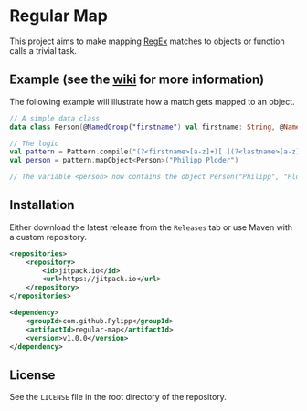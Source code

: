 # Regular Map
This project aims to make mapping [RegEx](https://docs.oracle.com/javase/8/docs/api/java/util/regex/Pattern.html)
matches to objects or function calls a trivial task.

## Example (see the [wiki](https://github.com/Fylipp/regular-map/wiki) for more information)
The following example will illustrate how a match gets mapped to an object.
```kotlin
// A simple data class
data class Person(@NamedGroup("firstname") val firstname: String, @NamedGroup("lastname") val lastname: String)

// The logic
val pattern = Pattern.compile("(?<firstname>[a-z]+)[ ](?<lastname>[a-z]+)", Pattern.CASE_INSENSITIVE)
val person = pattern.mapObject<Person>("Philipp Ploder")

// The variable <person> now contains the object Person("Philipp", "Ploder")
```

## Installation
Either download the latest release from the `Releases` tab or use Maven with a custom repository.
```xml
<repositories>
    <repository>
        <id>jitpack.io</id>
        <url>https://jitpack.io</url>
    </repository>
</repositories>
```
```xml
<dependency>
    <groupId>com.github.Fylipp</groupId>
    <artifactId>regular-map</artifactId>
    <version>v1.0.0</version>
</dependency>
```

## License
See the `LICENSE` file in the root directory of the repository.
